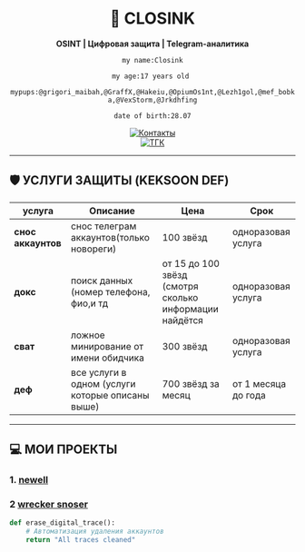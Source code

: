 <div align="center">

# 🔐 CLOSINK 
**OSINT | Цифровая защита | Telegram-аналитика**  

`my name:Closink`

`my age:17 years old `

`mypups:@grigori_maibah,@GraffX,@Hakeiu,@OpiumOs1nt,@Lezh1gol,@mef_bobka,@VexStorm,@Jrkdhfing`

`date of birth:28.07`


[![Контакты](https://img.shields.io/badge/мой_тг-26A5E4?style=for-the-badge&logo=telegram)](https://t.me/closink)  
[![ТГК](https://img.shields.io/badge/Мой_Канал-0088CC?style=for-the-badge&logo=telegram)](https://t.me/https://t.me/+bNP53gq3IvI5MDcy)  


</div>

---

## 🛡 УСЛУГИ ЗАЩИТЫ (KEKSOON DEF)
услуга | Описание | Цена | Срок
-------|----------|------|-----
**снос аккаунтов** | снос телеграм аккаунтов(только новореги) | 100 звёзд | одноразовая услуга
**докс** | поиск данных (номер телефона, фио,и тд | от 15 до 100 звёзд (смотря сколько информации найдётся | одноразовая услуга
**сват** | ложное минирование от имени обидчика | 300 звёзд | одноразовая услуга
**деф** | все услуги в одном  (услуги которые описаны выше)|700 звёзд за месяц|от 1 месяца до года 



---

## 💻 МОИ ПРОЕКТЫ

### 1. [newell](https://t.me/+bNP53gq3IvI5MDcy)
### 2 [wrecker snoser](t.me/wrecker_snoserbot)
```python
def erase_digital_trace():
    # Автоматизация удаления аккаунтов
    return "All traces cleaned"
